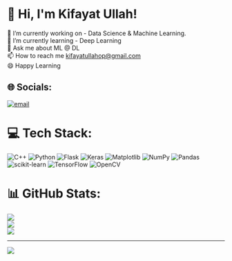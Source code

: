 # 👋 Hi, I'm Kifayat Ullah!
🔭 I’m currently working on - Data Science & Machine Learning.<br>🌱 I’m currently learning - Deep Learning<br>💬 Ask me about ML @ DL<br>📫 How to reach me kifayatullahop@gmail.com<br>😄 Happy Learning


## 🌐 Socials:
[![email](https://img.shields.io/badge/Email-D14836?logo=gmail&logoColor=white)](mailto:kifayatullahop@gmail.com) 

# 💻 Tech Stack:
![C++](https://img.shields.io/badge/c++-%2300599C.svg?style=for-the-badge&logo=c%2B%2B&logoColor=white) ![Python](https://img.shields.io/badge/python-3670A0?style=for-the-badge&logo=python&logoColor=ffdd54) ![Flask](https://img.shields.io/badge/flask-%23000.svg?style=for-the-badge&logo=flask&logoColor=white) ![Keras](https://img.shields.io/badge/Keras-%23D00000.svg?style=for-the-badge&logo=Keras&logoColor=white) ![Matplotlib](https://img.shields.io/badge/Matplotlib-%23ffffff.svg?style=for-the-badge&logo=Matplotlib&logoColor=black) ![NumPy](https://img.shields.io/badge/numpy-%23013243.svg?style=for-the-badge&logo=numpy&logoColor=white) ![Pandas](https://img.shields.io/badge/pandas-%23150458.svg?style=for-the-badge&logo=pandas&logoColor=white) ![scikit-learn](https://img.shields.io/badge/scikit--learn-%23F7931E.svg?style=for-the-badge&logo=scikit-learn&logoColor=white) ![TensorFlow](https://img.shields.io/badge/TensorFlow-%23FF6F00.svg?style=for-the-badge&logo=TensorFlow&logoColor=white) ![OpenCV](https://img.shields.io/badge/opencv-%23white.svg?style=for-the-badge&logo=opencv&logoColor=white)
# 📊 GitHub Stats:
![](https://github-readme-stats.vercel.app/api?username=kifayat-en&theme=radical&hide_border=false&include_all_commits=false&count_private=false)<br/>
![](https://nirzak-streak-stats.vercel.app/?user=kifayat-en&theme=radical&hide_border=false)<br/>
![](https://github-readme-stats.vercel.app/api/top-langs/?username=kifayat-en&theme=radical&hide_border=false&include_all_commits=false&count_private=false&layout=compact)

---
[![](https://visitcount.itsvg.in/api?id=kifayat-en&icon=0&color=0)](https://visitcount.itsvg.in)

<!-- Proudly created with GPRM ( https://gprm.itsvg.in ) -->

